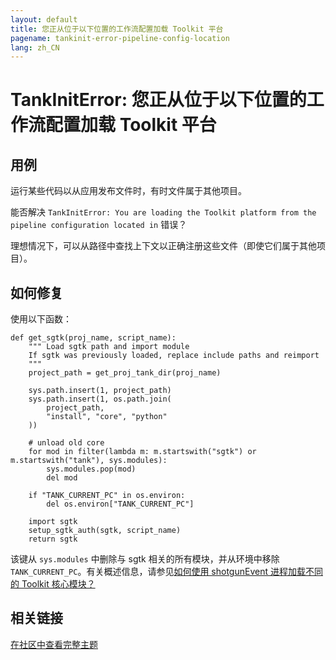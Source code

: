 ```yaml
---
layout: default
title: 您正从位于以下位置的工作流配置加载 Toolkit 平台
pagename: tankinit-error-pipeline-config-location
lang: zh_CN
---
```


# TankInitError: 您正从位于以下位置的工作流配置加载 Toolkit 平台

## 用例

运行某些代码以从应用发布文件时，有时文件属于其他项目。

能否解决 `TankInitError: You are loading the Toolkit platform from the pipeline configuration located in` 错误？

理想情况下，可以从路径中查找上下文以正确注册这些文件（即使它们属于其他项目）。

## 如何修复

使用以下函数：

```
def get_sgtk(proj_name, script_name):
    """ Load sgtk path and import module
    If sgtk was previously loaded, replace include paths and reimport
    """
    project_path = get_proj_tank_dir(proj_name)

    sys.path.insert(1, project_path)
    sys.path.insert(1, os.path.join(
        project_path,
        "install", "core", "python"
    ))

    # unload old core
    for mod in filter(lambda m: m.startswith("sgtk") or m.startswith("tank"), sys.modules):
        sys.modules.pop(mod)
        del mod

    if "TANK_CURRENT_PC" in os.environ:
        del os.environ["TANK_CURRENT_PC"]

    import sgtk
    setup_sgtk_auth(sgtk, script_name)
    return sgtk
```
该键从 `sys.modules` 中删除与 sgtk 相关的所有模块，并从环境中移除 `TANK_CURRENT_PC`。有关概述信息，请参见[如何使用 shotgunEvent 进程加载不同的 Toolkit 核心模块？](https://developer.shotgridsoftware.com/zh_CN/3520ad2e/)

## 相关链接

[在社区中查看完整主题](https://community.shotgridsoftware.com/t/tankiniterror-loading-toolkit-platform-from-a-different-project/9342)